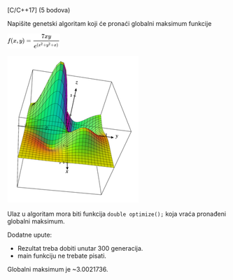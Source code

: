 [C/C++17] (5 bodova)

Napišite genetski algoritam koji će pronaći globalni maksimum funkcije

![plot](./pictures/function.png?raw=true "function")

![plot](./pictures/graph.png?raw=true "function")

Ulaz u algoritam mora biti funkcija ```double optimize();``` koja vraća pronađeni globalni maksimum.


Dodatne upute:
* Rezultat treba dobiti unutar 300 generacija.
* main funkciju ne trebate pisati.


Globalni maksimum je ~3.0021736.
